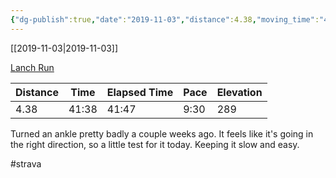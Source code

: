 ```yaml
---
{"dg-publish":true,"date":"2019-11-03","distance":4.38,"moving_time":"41:38","elapsed_time":"41:47","pace":"9:30","total_elevation_gain":289,"url":"https://www.strava.com/activities/2839264432","permalink":"/01-personal/strava/2019-11-03-lanch-run/","dgPassFrontmatter":true}
---
```



[[2019-11-03\|2019-11-03]]

[Lanch Run](https://www.strava.com/activities/2839264432)

| Distance | Time  | Elapsed Time | Pace | Elevation |
| -------- | ----- | ------------ | ---- | --------- |
| 4.38     | 41:38 | 41:47        | 9:30 | 289       |


Turned an ankle pretty badly a couple weeks ago. It feels like it's going in the right direction, so a little test for it today. Keeping it slow and easy.

#strava
